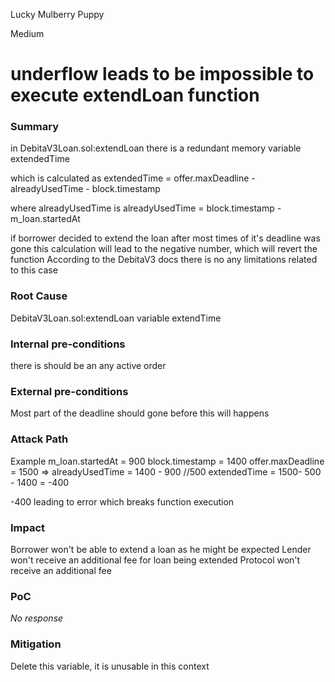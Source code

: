 Lucky Mulberry Puppy

Medium

# underflow leads to be impossible to execute extendLoan function

### Summary

in DebitaV3Loan.sol:extendLoan there is a redundant memory variable extendedTime

which is calculated as extendedTime = offer.maxDeadline - alreadyUsedTime -  block.timestamp


where alreadyUsedTime is  alreadyUsedTime = block.timestamp - m_loan.startedAt

 
  
if borrower decided to extend the loan after most times of it's deadline was gone this calculation will lead to the negative number, which will revert the function
According to the DebitaV3 docs there is no any limitations related to this case
  
  


### Root Cause

DebitaV3Loan.sol:extendLoan variable extendTime

### Internal pre-conditions

there is should be an any active order

### External pre-conditions

Most part of the deadline should gone before this will happens

### Attack Path

Example 
m_loan.startedAt = 900
block.timestamp = 1400
offer.maxDeadline = 1500
=>
alreadyUsedTime = 1400 - 900 //500
extendedTime = 1500- 500 - 1400 = -400

-400 leading to error which breaks function execution 

### Impact

Borrower won't be able to extend a loan as he might be expected
Lender won't receive an additional fee for loan being extended
Protocol won't receive an additional fee

### PoC

_No response_

### Mitigation

Delete this variable, it is unusable in this context